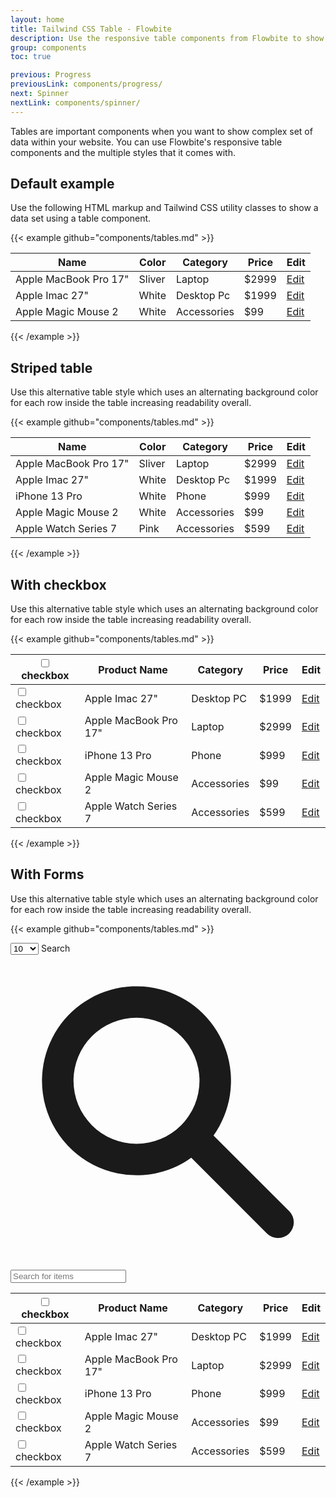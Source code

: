 ```yaml
---
layout: home
title: Tailwind CSS Table - Flowbite
description: Use the responsive table components from Flowbite to show complex data in an organized layout
group: components
toc: true

previous: Progress
previousLink: components/progress/
next: Spinner
nextLink: components/spinner/
---
```


Tables are important components when you want to show complex set of data within your website. You can use Flowbite's responsive table components and the multiple styles that it comes with.

## Default example

Use the following HTML markup and Tailwind CSS utility classes to show a data set using a table component.

{{< example github="components/tables.md" >}}
<div class="flex flex-col">
    <div class="overflow-x-auto sm:-mx-6 lg:-mx-8">
        <div class="inline-block min-w-full py-2 sm:px-6 lg:px-8">
            <div class="overflow-hidden shadow-md sm:rounded-lg">
                <table class="min-w-full">
                    <thead class="bg-gray-50 dark:bg-gray-700">
                        <tr>
                            <th scope="col" class="px-6 py-3 text-xs font-medium tracking-wider text-left text-gray-700 uppercase dark:text-gray-400">
                                Name
                            </th>
                            <th scope="col" class="px-6 py-3 text-xs font-medium tracking-wider text-left text-gray-700 uppercase dark:text-gray-400">
                                Color
                            </th>
                            <th scope="col" class="px-6 py-3 text-xs font-medium tracking-wider text-left text-gray-700 uppercase dark:text-gray-400">
                                Category
                            </th>
                            <th scope="col" class="px-6 py-3 text-xs font-medium tracking-wider text-left text-gray-700 uppercase dark:text-gray-400">
                                Price
                            </th>
                            <th scope="col" class="relative px-6 py-3">
                                <span class="sr-only">Edit</span>
                            </th>
                        </tr>
                    </thead>
                    <tbody>
                        <!-- Product 1 -->
                        <tr class="bg-white border-b dark:bg-gray-800 dark:border-gray-700">
                            <td class="px-6 py-4 text-sm font-medium text-gray-900 whitespace-nowrap dark:text-white">
                                Apple MacBook Pro 17"
                            </td>
                            <td class="px-6 py-4 text-sm text-gray-500 whitespace-nowrap dark:text-gray-400">
                                Sliver
                            </td>
                            <td class="px-6 py-4 text-sm text-gray-500 whitespace-nowrap dark:text-gray-400">
                                Laptop
                            </td>
                            <td class="px-6 py-4 text-sm text-gray-500 whitespace-nowrap dark:text-gray-400">
                                $2999
                            </td>
                            <td class="px-6 py-4 text-sm font-medium text-right whitespace-nowrap">
                                <a href="#" class="text-blue-600 hover:text-blue-900 dark:text-blue-500 dark:hover:underline">Edit</a>
                            </td>
                        </tr>
                        <!-- Product 2 -->
                        <tr class="bg-white border-b dark:bg-gray-800 dark:border-gray-700">
                            <td class="px-6 py-4 text-sm font-medium text-gray-900 whitespace-nowrap dark:text-white">
                                Apple Imac 27"
                            </td>
                            <td class="px-6 py-4 text-sm text-gray-500 whitespace-nowrap dark:text-gray-400">
                                White
                            </td>
                            <td class="px-6 py-4 text-sm text-gray-500 whitespace-nowrap dark:text-gray-400">
                                Desktop Pc
                            </td>
                            <td class="px-6 py-4 text-sm text-gray-500 whitespace-nowrap dark:text-gray-400">
                                $1999
                            </td>
                            <td class="px-6 py-4 text-sm font-medium text-right whitespace-nowrap">
                                <a href="#" class="text-blue-600 hover:text-blue-900 dark:text-blue-500 dark:hover:underline">Edit</a>
                            </td>
                        </tr>
                        <!-- Product 2 -->
                        <tr class="bg-white dark:bg-gray-800">
                            <td class="px-6 py-4 text-sm font-medium text-gray-900 whitespace-nowrap dark:text-white">
                                Apple Magic Mouse 2
                            </td>
                            <td class="px-6 py-4 text-sm text-gray-500 whitespace-nowrap dark:text-gray-400">
                                White
                            </td>
                            <td class="px-6 py-4 text-sm text-gray-500 whitespace-nowrap dark:text-gray-400">
                                Accessories
                            </td>
                            <td class="px-6 py-4 text-sm text-gray-500 whitespace-nowrap dark:text-gray-400">
                                $99
                            </td>
                            <td class="px-6 py-4 text-sm font-medium text-right whitespace-nowrap">
                                <a href="#" class="text-blue-600 hover:text-blue-900 dark:text-blue-500 dark:hover:underline">Edit</a>
                            </td>
                        </tr>
                    </tbody>
                </table>
            </div>
        </div>
    </div>
</div>
{{< /example >}}

## Striped table

Use this alternative table style which uses an alternating background color for each row inside the table increasing readability overall.

{{< example github="components/tables.md" >}}
<div class="flex flex-col">
    <div class="overflow-x-auto sm:-mx-6 lg:-mx-8">
        <div class="inline-block min-w-full py-2 sm:px-6 lg:px-8">
            <div class="overflow-hidden shadow-md sm:rounded-lg">
                <table class="min-w-full">
                    <thead class="bg-gray-100 dark:bg-gray-700">
                        <tr>
                            <th scope="col" class="px-6 py-3 text-xs font-medium tracking-wider text-left text-gray-700 uppercase dark:text-gray-400">
                                Name
                            </th>
                            <th scope="col" class="px-6 py-3 text-xs font-medium tracking-wider text-left text-gray-700 uppercase dark:text-gray-400">
                                Color
                            </th>
                            <th scope="col" class="px-6 py-3 text-xs font-medium tracking-wider text-left text-gray-700 uppercase dark:text-gray-400">
                                Category
                            </th>
                            <th scope="col" class="px-6 py-3 text-xs font-medium tracking-wider text-left text-gray-700 uppercase dark:text-gray-400">
                                Price
                            </th>
                            <th scope="col" class="relative px-6 py-3">
                                <span class="sr-only">Edit</span>
                            </th>
                        </tr>
                    </thead>
                    <tbody>
                        <!-- Product 1 -->
                        <tr class="border-b odd:bg-white even:bg-gray-50 odd:dark:bg-gray-800 even:dark:bg-gray-700 dark:border-gray-600">
                            <td class="px-6 py-4 text-sm font-medium text-gray-900 whitespace-nowrap dark:text-white">
                                Apple MacBook Pro 17"
                            </td>
                            <td class="px-6 py-4 text-sm text-gray-500 whitespace-nowrap dark:text-gray-400">
                                Sliver
                            </td>
                            <td class="px-6 py-4 text-sm text-gray-500 whitespace-nowrap dark:text-gray-400">
                                Laptop
                            </td>
                            <td class="px-6 py-4 text-sm text-gray-500 whitespace-nowrap dark:text-gray-400">
                                $2999
                            </td>
                            <td class="px-6 py-4 text-sm font-medium text-right whitespace-nowrap">
                                <a href="#" class="text-blue-600 hover:text-blue-900 dark:text-blue-500 dark:hover:underline">Edit</a>
                            </td>
                        </tr>
                        <!-- Product 2 -->
                        <tr class="border-b odd:bg-white even:bg-gray-50 odd:dark:bg-gray-800 even:dark:bg-gray-700 dark:border-gray-600">
                            <td class="px-6 py-4 text-sm font-medium text-gray-900 whitespace-nowrap dark:text-white">
                                Apple Imac 27"
                            </td>
                            <td class="px-6 py-4 text-sm text-gray-500 whitespace-nowrap dark:text-gray-400">
                                White
                            </td>
                            <td class="px-6 py-4 text-sm text-gray-500 whitespace-nowrap dark:text-gray-400">
                                Desktop Pc
                            </td>
                            <td class="px-6 py-4 text-sm text-gray-500 whitespace-nowrap dark:text-gray-400">
                                $1999
                            </td>
                            <td class="px-6 py-4 text-sm font-medium text-right whitespace-nowrap">
                                <a href="#" class="text-blue-600 hover:text-blue-900 dark:text-blue-500 dark:hover:underline">Edit</a>
                            </td>
                        </tr>
                        <!-- Product 3 -->
                        <tr class="border-b odd:bg-white even:bg-gray-50 odd:dark:bg-gray-800 even:dark:bg-gray-700 dark:border-gray-600">
                            <td class="px-6 py-4 text-sm font-medium text-gray-900 whitespace-nowrap dark:text-white">
                                iPhone 13 Pro 
                            </td>
                            <td class="px-6 py-4 text-sm text-gray-500 whitespace-nowrap dark:text-gray-400">
                                White
                            </td>
                            <td class="px-6 py-4 text-sm text-gray-500 whitespace-nowrap dark:text-gray-400">
                                Phone
                            </td>
                            <td class="px-6 py-4 text-sm text-gray-500 whitespace-nowrap dark:text-gray-400">
                                $999
                            </td>
                            <td class="px-6 py-4 text-sm font-medium text-right whitespace-nowrap">
                                <a href="#" class="text-blue-600 hover:text-blue-900 dark:text-blue-500 dark:hover:underline">Edit</a>
                            </td>
                        </tr>
                        <!-- Product 4 -->
                        <tr class="border-b odd:bg-white even:bg-gray-50 odd:dark:bg-gray-800 even:dark:bg-gray-700 dark:border-gray-600">
                            <td class="px-6 py-4 text-sm font-medium text-gray-900 whitespace-nowrap dark:text-white">
                                Apple Magic Mouse 2
                            </td>
                            <td class="px-6 py-4 text-sm text-gray-500 whitespace-nowrap dark:text-gray-400">
                                White
                            </td>
                            <td class="px-6 py-4 text-sm text-gray-500 whitespace-nowrap dark:text-gray-400">
                                Accessories
                            </td>
                            <td class="px-6 py-4 text-sm text-gray-500 whitespace-nowrap dark:text-gray-400">
                                $99
                            </td>
                            <td class="px-6 py-4 text-sm font-medium text-right whitespace-nowrap">
                                <a href="#" class="text-blue-600 hover:text-blue-900 dark:text-blue-500 dark:hover:underline">Edit</a>
                            </td>
                        </tr>
                        <!-- Product 5 -->
                        <tr class="border-b odd:bg-white even:bg-gray-50 odd:dark:bg-gray-800 even:dark:bg-gray-700 dark:border-gray-600">
                            <td class="px-6 py-4 text-sm font-medium text-gray-900 whitespace-nowrap dark:text-white">
                                Apple Watch Series 7
                            </td>
                            <td class="px-6 py-4 text-sm text-gray-500 whitespace-nowrap dark:text-gray-400">
                                Pink
                            </td>
                            <td class="px-6 py-4 text-sm text-gray-500 whitespace-nowrap dark:text-gray-400">
                                Accessories
                            </td>
                            <td class="px-6 py-4 text-sm text-gray-500 whitespace-nowrap dark:text-gray-400">
                                $599
                            </td>
                            <td class="px-6 py-4 text-sm font-medium text-right whitespace-nowrap">
                                <a href="#" class="text-blue-600 hover:text-blue-900 dark:text-blue-500 dark:hover:underline">Edit</a>
                            </td>
                        </tr>
                    </tbody>
                </table>
            </div>
        </div>
    </div>
</div>
{{< /example >}}

## With checkbox

Use this alternative table style which uses an alternating background color for each row inside the table increasing readability overall.

{{< example github="components/tables.md" >}}
<div class="flex flex-col">
    <div class="overflow-x-auto shadow-md sm:rounded-lg">
        <div class="inline-block min-w-full align-middle">
            <div class="overflow-hidden ">
                <table class="min-w-full divide-y divide-gray-200 table-fixed">
                    <thead class="bg-gray-100">
                        <tr>
                            <th scope="col" class="p-4">
                                <div class="flex items-center">
                                    <input id="checkbox-all" aria-describedby="checkbox-1" type="checkbox" class="w-4 h-4 border-gray-300 rounded bg-gray-50 focus:ring-3 focus:ring-blue-200">
                                    <label for="checkbox-all" class="sr-only">checkbox</label>
                                </div>
                            </th>
                            <th scope="col" class="px-6 py-3 text-xs font-medium tracking-wider text-left text-gray-700 uppercase dark:text-gray-400">
                                Product Name
                            </th>
                            <th scope="col" class="px-6 py-3 text-xs font-medium tracking-wider text-left text-gray-700 uppercase dark:text-gray-400">
                                Category
                            </th>
                            <th scope="col" class="px-6 py-3 text-xs font-medium tracking-wider text-left text-gray-700 uppercase dark:text-gray-400">
                                Price
                            </th>
                            <th scope="col" class="p-4">
                                <span class="sr-only">Edit</span>
                            </th>
                        </tr>
                    </thead>
                    <tbody class="bg-white divide-y divide-gray-200">
                        <tr class="hover:bg-gray-100">
                            <td class="w-4 p-4">
                                <div class="flex items-center">
                                    <input id="checkbox-{{ .id }}" aria-describedby="checkbox-1" type="checkbox" class="w-4 h-4 border-gray-300 rounded bg-gray-50 focus:ring-3 focus:ring-blue-200">
                                    <label for="checkbox-{{ .id }}" class="sr-only">checkbox</label>
                                </div>
                            </td>
                            <td class="px-6 py-4 text-sm font-medium text-gray-900 whitespace-nowrap dark:text-white">Apple Imac 27"</td>
                            <td class="px-6 py-4 text-sm font-medium text-gray-500 whitespace-nowrap dark:text-white">Desktop PC</td>
                            <td class="px-6 py-4 text-sm font-medium text-gray-900 whitespace-nowrap dark:text-white">$1999</td>
                            <td class="px-6 py-4 text-sm font-medium text-right whitespace-nowrap">
                                <a href="#" class="text-blue-600 hover:text-blue-900 dark:text-blue-500 dark:hover:underline">Edit</a>
                            </td>
                        </tr>
                        <tr class="hover:bg-gray-100">
                            <td class="w-4 p-4">
                                <div class="flex items-center">
                                    <input id="checkbox-{{ .id }}" aria-describedby="checkbox-1" type="checkbox" class="w-4 h-4 border-gray-300 rounded bg-gray-50 focus:ring-3 focus:ring-blue-200">
                                    <label for="checkbox-{{ .id }}" class="sr-only">checkbox</label>
                                </div>
                            </td>
                            <td class="px-6 py-4 text-sm font-medium text-gray-900 whitespace-nowrap dark:text-white">Apple MacBook Pro 17"</td>
                            <td class="px-6 py-4 text-sm font-medium text-gray-500 whitespace-nowrap dark:text-white">Laptop</td>
                            <td class="px-6 py-4 text-sm font-medium text-gray-900 whitespace-nowrap dark:text-white">$2999</td>
                            <td class="px-6 py-4 text-sm font-medium text-right whitespace-nowrap">
                                <a href="#" class="text-blue-600 hover:text-blue-900 dark:text-blue-500 dark:hover:underline">Edit</a>
                            </td>
                        </tr>
                        <tr class="hover:bg-gray-100">
                            <td class="w-4 p-4">
                                <div class="flex items-center">
                                    <input id="checkbox-{{ .id }}" aria-describedby="checkbox-1" type="checkbox" class="w-4 h-4 border-gray-300 rounded bg-gray-50 focus:ring-3 focus:ring-blue-200">
                                    <label for="checkbox-{{ .id }}" class="sr-only">checkbox</label>
                                </div>
                            </td>
                            <td class="px-6 py-4 text-sm font-medium text-gray-900 whitespace-nowrap dark:text-white">iPhone 13 Pro</td>
                            <td class="px-6 py-4 text-sm font-medium text-gray-500 whitespace-nowrap dark:text-white">Phone</td>
                            <td class="px-6 py-4 text-sm font-medium text-gray-900 whitespace-nowrap dark:text-white">$999</td>
                            <td class="px-6 py-4 text-sm font-medium text-right whitespace-nowrap">
                                <a href="#" class="text-blue-600 hover:text-blue-900 dark:text-blue-500 dark:hover:underline">Edit</a>
                            </td>
                        </tr>
                        <tr class="hover:bg-gray-100">
                            <td class="w-4 p-4">
                                <div class="flex items-center">
                                    <input id="checkbox-{{ .id }}" aria-describedby="checkbox-1" type="checkbox" class="w-4 h-4 border-gray-300 rounded bg-gray-50 focus:ring-3 focus:ring-blue-200">
                                    <label for="checkbox-{{ .id }}" class="sr-only">checkbox</label>
                                </div>
                            </td>
                            <td class="px-6 py-4 text-sm font-medium text-gray-900 whitespace-nowrap dark:text-white">Apple Magic Mouse 2</td>
                            <td class="px-6 py-4 text-sm font-medium text-gray-500 whitespace-nowrap dark:text-white">Accessories</td>
                            <td class="px-6 py-4 text-sm font-medium text-gray-900 whitespace-nowrap dark:text-white">$99</td>
                            <td class="px-6 py-4 text-sm font-medium text-right whitespace-nowrap">
                                <a href="#" class="text-blue-600 hover:text-blue-900 dark:text-blue-500 dark:hover:underline">Edit</a>
                            </td>
                        </tr>
                        <tr class="hover:bg-gray-100">
                            <td class="w-4 p-4">
                                <div class="flex items-center">
                                    <input id="checkbox-{{ .id }}" aria-describedby="checkbox-1" type="checkbox" class="w-4 h-4 border-gray-300 rounded bg-gray-50 focus:ring-3 focus:ring-blue-200">
                                    <label for="checkbox-{{ .id }}" class="sr-only">checkbox</label>
                                </div>
                            </td>
                            <td class="px-6 py-4 text-sm font-medium text-gray-900 whitespace-nowrap dark:text-white">Apple Watch Series 7</td>
                            <td class="px-6 py-4 text-sm font-medium text-gray-500 whitespace-nowrap dark:text-white">Accessories</td>
                            <td class="px-6 py-4 text-sm font-medium text-gray-900 whitespace-nowrap dark:text-white">$599</td>
                            <td class="px-6 py-4 text-sm font-medium text-right whitespace-nowrap">
                                <a href="#" class="text-blue-600 hover:text-blue-900 dark:text-blue-500 dark:hover:underline">Edit</a>
                            </td>
                        </tr>
                    </tbody>
                </table>
            </div>
        </div>
    </div>
</div>
{{< /example >}}


## With Forms

Use this alternative table style which uses an alternating background color for each row inside the table increasing readability overall.

{{< example github="components/tables.md" >}}
<div class="flex flex-col">
    <div class="overflow-x-auto shadow-md sm:rounded-lg">
        <div class="inline-block min-w-full align-middle">
            <div class="flex items-center justify-between p-4">
                <select id="items" class="bg-gray-50 border border-gray-300 text-gray-900 text-sm rounded-lg focus:ring-blue-500 focus:border-blue-500 py-2.5 pl-2.5 pr-6 dark:bg-gray-700 dark:border-gray-600 dark:placeholder-gray-400 dark:text-white dark:focus:ring-blue-500 dark:focus:border-blue-500 w-auto">
                    <option>10</option>
                    <option>25</option>
                    <option>50</option>
                    <option>100</option>
                </select>
                <label for="table-search" class="sr-only">Search</label>
                <div class="relative mt-1">
                    <div class="absolute inset-y-0 left-0 flex items-center pl-3 pointer-events-none">
                        <svg class="w-5 h-5 text-gray-500 dark:text-gray-400" fill="currentColor" viewBox="0 0 20 20" xmlns="http://www.w3.org/2000/svg"><path fill-rule="evenodd" d="M8 4a4 4 0 100 8 4 4 0 000-8zM2 8a6 6 0 1110.89 3.476l4.817 4.817a1 1 0 01-1.414 1.414l-4.816-4.816A6 6 0 012 8z" clip-rule="evenodd"></path></svg>
                    </div>
                    <input type="text" id="table-search" class="bg-gray-50 border border-gray-300 text-gray-900 text-sm rounded-lg focus:ring-blue-500 focus:border-blue-500 block w-80 pl-10 p-2.5  dark:bg-gray-700 dark:border-gray-600 dark:placeholder-gray-400 dark:text-white dark:focus:ring-blue-500 dark:focus:border-blue-500" placeholder="Search for items">
                </div>
            </div>
            <div class="overflow-hidden">
                <table class="min-w-full divide-y divide-gray-200 table-fixed">
                    <thead class="bg-gray-100">
                        <tr>
                            <th scope="col" class="p-4">
                                <div class="flex items-center">
                                    <input id="checkbox-all" aria-describedby="checkbox-1" type="checkbox" class="w-4 h-4 border-gray-300 rounded bg-gray-50 focus:ring-3 focus:ring-blue-200">
                                    <label for="checkbox-all" class="sr-only">checkbox</label>
                                </div>
                            </th>
                            <th scope="col" class="px-6 py-3 text-xs font-medium tracking-wider text-left text-gray-700 uppercase dark:text-gray-400">
                                Product Name
                            </th>
                            <th scope="col" class="px-6 py-3 text-xs font-medium tracking-wider text-left text-gray-700 uppercase dark:text-gray-400">
                                Category
                            </th>
                            <th scope="col" class="px-6 py-3 text-xs font-medium tracking-wider text-left text-gray-700 uppercase dark:text-gray-400">
                                Price
                            </th>
                            <th scope="col" class="p-4">
                                <span class="sr-only">Edit</span>
                            </th>
                        </tr>
                    </thead>
                    <tbody class="bg-white divide-y divide-gray-200">
                        <tr class="hover:bg-gray-100">
                            <td class="w-4 p-4">
                                <div class="flex items-center">
                                    <input id="checkbox-{{ .id }}" aria-describedby="checkbox-1" type="checkbox" class="w-4 h-4 border-gray-300 rounded bg-gray-50 focus:ring-3 focus:ring-blue-200">
                                    <label for="checkbox-{{ .id }}" class="sr-only">checkbox</label>
                                </div>
                            </td>
                            <td class="px-6 py-4 text-sm font-medium text-gray-900 whitespace-nowrap dark:text-white">Apple Imac 27"</td>
                            <td class="px-6 py-4 text-sm font-medium text-gray-500 whitespace-nowrap dark:text-white">Desktop PC</td>
                            <td class="px-6 py-4 text-sm font-medium text-gray-900 whitespace-nowrap dark:text-white">$1999</td>
                            <td class="px-6 py-4 text-sm font-medium text-right whitespace-nowrap">
                                <a href="#" class="text-blue-600 hover:text-blue-900 dark:text-blue-500 dark:hover:underline">Edit</a>
                            </td>
                        </tr>
                        <tr class="hover:bg-gray-100">
                            <td class="w-4 p-4">
                                <div class="flex items-center">
                                    <input id="checkbox-{{ .id }}" aria-describedby="checkbox-1" type="checkbox" class="w-4 h-4 border-gray-300 rounded bg-gray-50 focus:ring-3 focus:ring-blue-200">
                                    <label for="checkbox-{{ .id }}" class="sr-only">checkbox</label>
                                </div>
                            </td>
                            <td class="px-6 py-4 text-sm font-medium text-gray-900 whitespace-nowrap dark:text-white">Apple MacBook Pro 17"</td>
                            <td class="px-6 py-4 text-sm font-medium text-gray-500 whitespace-nowrap dark:text-white">Laptop</td>
                            <td class="px-6 py-4 text-sm font-medium text-gray-900 whitespace-nowrap dark:text-white">$2999</td>
                            <td class="px-6 py-4 text-sm font-medium text-right whitespace-nowrap">
                                <a href="#" class="text-blue-600 hover:text-blue-900 dark:text-blue-500 dark:hover:underline">Edit</a>
                            </td>
                        </tr>
                        <tr class="hover:bg-gray-100">
                            <td class="w-4 p-4">
                                <div class="flex items-center">
                                    <input id="checkbox-{{ .id }}" aria-describedby="checkbox-1" type="checkbox" class="w-4 h-4 border-gray-300 rounded bg-gray-50 focus:ring-3 focus:ring-blue-200">
                                    <label for="checkbox-{{ .id }}" class="sr-only">checkbox</label>
                                </div>
                            </td>
                            <td class="px-6 py-4 text-sm font-medium text-gray-900 whitespace-nowrap dark:text-white">iPhone 13 Pro</td>
                            <td class="px-6 py-4 text-sm font-medium text-gray-500 whitespace-nowrap dark:text-white">Phone</td>
                            <td class="px-6 py-4 text-sm font-medium text-gray-900 whitespace-nowrap dark:text-white">$999</td>
                            <td class="px-6 py-4 text-sm font-medium text-right whitespace-nowrap">
                                <a href="#" class="text-blue-600 hover:text-blue-900 dark:text-blue-500 dark:hover:underline">Edit</a>
                            </td>
                        </tr>
                        <tr class="hover:bg-gray-100">
                            <td class="w-4 p-4">
                                <div class="flex items-center">
                                    <input id="checkbox-{{ .id }}" aria-describedby="checkbox-1" type="checkbox" class="w-4 h-4 border-gray-300 rounded bg-gray-50 focus:ring-3 focus:ring-blue-200">
                                    <label for="checkbox-{{ .id }}" class="sr-only">checkbox</label>
                                </div>
                            </td>
                            <td class="px-6 py-4 text-sm font-medium text-gray-900 whitespace-nowrap dark:text-white">Apple Magic Mouse 2</td>
                            <td class="px-6 py-4 text-sm font-medium text-gray-500 whitespace-nowrap dark:text-white">Accessories</td>
                            <td class="px-6 py-4 text-sm font-medium text-gray-900 whitespace-nowrap dark:text-white">$99</td>
                            <td class="px-6 py-4 text-sm font-medium text-right whitespace-nowrap">
                                <a href="#" class="text-blue-600 hover:text-blue-900 dark:text-blue-500 dark:hover:underline">Edit</a>
                            </td>
                        </tr>
                        <tr class="hover:bg-gray-100">
                            <td class="w-4 p-4">
                                <div class="flex items-center">
                                    <input id="checkbox-{{ .id }}" aria-describedby="checkbox-1" type="checkbox" class="w-4 h-4 border-gray-300 rounded bg-gray-50 focus:ring-3 focus:ring-blue-200">
                                    <label for="checkbox-{{ .id }}" class="sr-only">checkbox</label>
                                </div>
                            </td>
                            <td class="px-6 py-4 text-sm font-medium text-gray-900 whitespace-nowrap dark:text-white">Apple Watch Series 7</td>
                            <td class="px-6 py-4 text-sm font-medium text-gray-500 whitespace-nowrap dark:text-white">Accessories</td>
                            <td class="px-6 py-4 text-sm font-medium text-gray-900 whitespace-nowrap dark:text-white">$599</td>
                            <td class="px-6 py-4 text-sm font-medium text-right whitespace-nowrap">
                                <a href="#" class="text-blue-600 hover:text-blue-900 dark:text-blue-500 dark:hover:underline">Edit</a>
                            </td>
                        </tr>
                    </tbody>
                </table>
            </div>
        </div>
    </div>
</div>
{{< /example >}}

